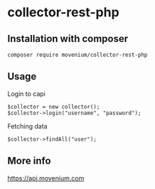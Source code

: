 # collector-rest-php

## Installation with composer
```
composer require movenium/collector-rest-php
```

## Usage

Login to capi

```
$collector = new collector();
$collector->login("username", "password");
```

Fetching data

```
$collector->findAll("user");
```

## More info
https://api.movenium.com